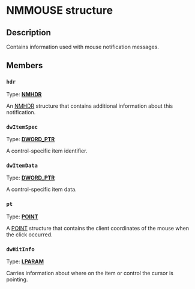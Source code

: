 # NMMOUSE structure

## Description

Contains information used with mouse notification messages.

## Members

### `hdr`

Type: **[NMHDR](https://learn.microsoft.com/windows/desktop/api/richedit/ns-richedit-nmhdr)**

An [NMHDR](https://learn.microsoft.com/windows/desktop/api/richedit/ns-richedit-nmhdr) structure that contains additional information about this notification.

### `dwItemSpec`

Type: **[DWORD_PTR](https://learn.microsoft.com/windows/desktop/WinProg/windows-data-types)**

A control-specific item identifier.

### `dwItemData`

Type: **[DWORD_PTR](https://learn.microsoft.com/windows/desktop/WinProg/windows-data-types)**

A control-specific item data.

### `pt`

Type: **[POINT](https://learn.microsoft.com/windows/win32/api/windef/ns-windef-point)**

A [POINT](https://learn.microsoft.com/windows/win32/api/windef/ns-windef-point) structure that contains the client coordinates of the mouse when the click occurred.

### `dwHitInfo`

Type: **[LPARAM](https://learn.microsoft.com/windows/desktop/WinProg/windows-data-types)**

Carries information about where on the item or control the cursor is pointing.